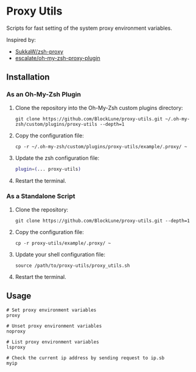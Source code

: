 # Proxy Utils

Scripts for fast setting of the system proxy environment variables.

Inspired by:

- [SukkaW/zsh-proxy](https://github.com/SukkaW/zsh-proxy)
- [escalate/oh-my-zsh-proxy-plugin](https://github.com/escalate/oh-my-zsh-proxy-plugin/)

## Installation

### As an Oh-My-Zsh Plugin

1. Clone the repository into the Oh-My-Zsh custom plugins directory:

   ```shell
   git clone https://github.com/BlockLune/proxy-utils.git ~/.oh-my-zsh/custom/plugins/proxy-utils --depth=1
   ```

2. Copy the configuration file:

   ```shell
   cp -r ~/.oh-my-zsh/custom/plugins/proxy-utils/example/.proxy/ ~
   ```

3. Update the zsh configuration file:

   ```zsh
   plugin=(... proxy-utils)
   ```

4. Restart the terminal.

### As a Standalone Script

1. Clone the repository:

   ```shell
   git clone https://github.com/BlockLune/proxy-utils.git --depth=1
   ```

2. Copy the configuration file:

   ```shell
   cp -r proxy-utils/example/.proxy/ ~
   ```

3. Update your shell configuration file:

   ```shell
   source /path/to/proxy-utils/proxy_utils.sh
   ```

4. Restart the terminal.
  
## Usage

```shell
# Set proxy environment variables
proxy

# Unset proxy environment variables
noproxy

# List proxy environment variables
lsproxy

# Check the current ip address by sending request to ip.sb
myip
```
